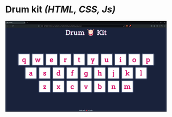 # Drum kit _(HTML, CSS, Js)_
![alt text](https://github.com/AkashKobal/web-development/blob/main/27.%20Drum%20kit/Screenshot%20(351).png)
